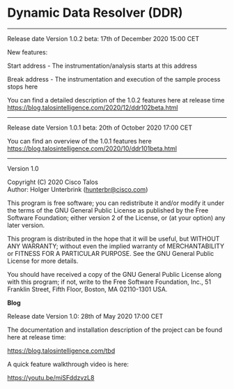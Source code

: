 # Dynamic Data Resolver (DDR) 

---

Release date Version 1.0.2 beta: 17th of December 2020 15:00 CET

New features:

Start address - The instrumentation/analysis starts at this address

Break address - The instrumentation and execution of the sample process stops here

You can find a detailed description of the 1.0.2 features here at release time 
https://blog.talosintelligence.com/2020/12/ddr102beta.html

---

Release date Version 1.0.1 beta: 20th of October 2020 17:00 CET

You can find an overview of the 1.0.1 features here 
https://blog.talosintelligence.com/2020/10/ddr101beta.html

---

Version 1.0 

Copyright (C) 2020 Cisco Talos  
Author: Holger Unterbrink (hunterbr@cisco.com)

This program is free software; you can redistribute it and/or modify
it under the terms of the GNU General Public License as published by
the Free Software Foundation; either version 2 of the License, or
(at your option) any later version.

This program is distributed in the hope that it will be useful,
but WITHOUT ANY WARRANTY; without even the implied warranty of
MERCHANTABILITY or FITNESS FOR A PARTICULAR PURPOSE.  See the
GNU General Public License for more details.

You should have received a copy of the GNU General Public License along
with this program; if not, write to the Free Software Foundation, Inc.,
51 Franklin Street, Fifth Floor, Boston, MA 02110-1301 USA.

**Blog**

Release date Version 1.0: 28th of May 2020 17:00 CET

The documentation and installation description of the project can be found here at release time:

https://blog.talosintelligence.com/tbd

A quick feature walkthrough video is here:

https://youtu.be/miSFddzvzL8



